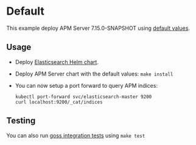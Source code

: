 # Default

This example deploy APM Server 7.15.0-SNAPSHOT using [default values][].


## Usage

* Deploy [Elasticsearch Helm chart][].

* Deploy APM Server chart with the default values: `make install`

* You can now setup a port forward to query APM indices:

  ```
  kubectl port-forward svc/elasticsearch-master 9200
  curl localhost:9200/_cat/indices
  ```


## Testing

You can also run [goss integration tests][] using `make test`


[elasticsearch helm chart]: https://github.com/elastic/helm-charts/tree/7.15/elasticsearch/examples/default/
[goss integration tests]: https://github.com/elastic/helm-charts/tree/7.15/apm-server/examples/default/test/goss.yaml
[default values]: https://github.com/elastic/helm-charts/tree/7.15/apm-server/values.yaml
